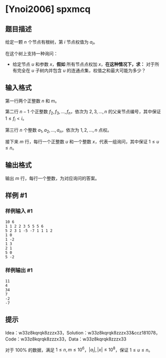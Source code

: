 # [Ynoi2006] spxmcq

## 题目描述

给定一颗 $n$ 个节点有根树，第 $i$ 节点权值为 $a_i$。

在这个树上支持一种询问：

 - 给定节点 $u$ 和参数 $x$，**假如** 所有节点点权加 $x$，**在这种情况下，求：** 对于所有完全在 $u$ 子树内并包含 $u$ 的连通点集，权值之和最大可能为多少？

## 输入格式

第一行两个正整数 $n$ 和 $m$。

第二行 $n-1$ 个正整数 $f_2,f_3,\dots,f_n$，依次为 $2,3,\dots,n$ 的父亲节点编号，其中保证 $1\le f_i<i$。

第三行 $n$ 个整数 $a_1,a_2,\dots,a_n$，依次为 $1,2,\dots,n$ 点权。

接下来 $m$ 行，每行一个正整数 $u$ 和一个整数 $x$，代表一组询问，其中保证 $1\le u\le n$。

## 输出格式

输出 $m$ 行，每行一个整数，为对应询问的答案。

## 样例 #1

### 样例输入 #1
```
10 6
1 1 2 2 3 5 5 5 6
5 2 3 1 -5 -7 1 1 1 2
1 0
1 -2
1 3
2 1
5 0
5 -2
```

### 样例输出 #1

```
11
4
34
7
-2
-7
```

## 提示

Idea：w33z8kqrqk8zzzx33，Solution：w33z8kqrqk8zzzx33&ccz181078，Code：w33z8kqrqk8zzzx33，Data：w33z8kqrqk8zzzx33

对于 $100\%$ 的数据，满足 $1\le n,m\le 10^6$，$|a_i|,|x|\le 10^8$，保证 $1\le u\le n$。
